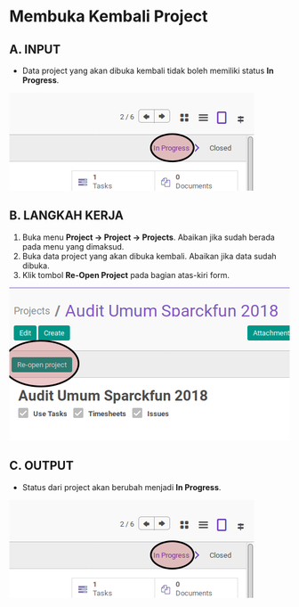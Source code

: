 # Membuka Kembali Project

## A. INPUT

* Data project yang akan dibuka kembali tidak boleh memiliki status **In Progress**.

![](../../img/project/status-in-progress.png)

## B. LANGKAH KERJA

1. Buka menu **Project -> Project -> Projects**. Abaikan jika sudah berada pada menu yang dimaksud.
2. Buka data project yang akan dibuka kembali. Abaikan jika data sudah dibuka.
3. Klik tombol **Re-Open Project** pada bagian atas-kiri form.

![](../../img/project/tombol-reopen.png)

## C. OUTPUT

* Status dari project akan berubah menjadi **In Progress**.

![](../../img/project/status-in-progress.png)
